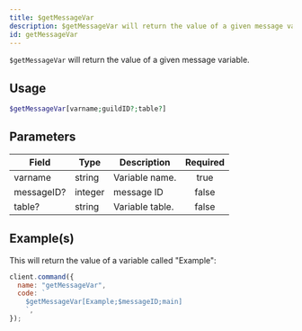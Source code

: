```yaml
---
title: $getMessageVar
description: $getMessageVar will return the value of a given message variable.
id: getMessageVar
---
```


`$getMessageVar` will return the value of a given message variable.

## Usage

```php
$getMessageVar[varname;guildID?;table?]
```

## Parameters

| Field      | Type    | Description     | Required |
| ---------- | ------- | --------------- | :------: |
| varname    | string  | Variable name.  |   true   |
| messageID? | integer | message ID      |  false   |
| table?     | string  | Variable table. |  false   |

## Example(s)

This will return the value of a variable called "Example":

```javascript
client.command({
  name: "getMessageVar",
  code: `
    $getMessageVar[Example;$messageID;main]
    `,
});
```
